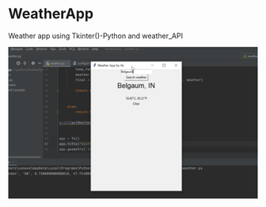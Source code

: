 # WeatherApp
Weather app using Tkinter()-Python and weather_API


![alt text](https://github.com/AkshayKattimani/WeatherApp/blob/main/c5klki106O.png)
